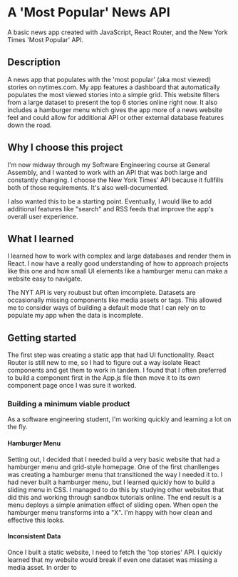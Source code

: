 # A 'Most Popular' News API  
A basic news app created with JavaScript, React Router, and the New York Times 'Most Popular' API.  

## Description 
A news app that populates with the 'most popular' (aka most viewed) stories on nytimes.com. My app features a dashboard that automatically populates the most viewed stories into a simple grid. This website filters from a large dataset to present the top 6 stories online right now. It also includes a hamburger menu which gives the app more of a news website feel and could allow for additional API or other external database features down the road. 

## Why I choose this project
I'm now midway through my Software Engineering course at General Assembly, and I wanted to work with an API that was both large and constantly changing. I choose the New York Times' API because it fullfills both of those requirements. It's also well-documented. 

I also wanted this to be a starting point. Eventually, I would like to add additional features like "search" and RSS feeds that improve the app's overall user experience. 

## What I learned
I learned how to work with complex and large databases and render them in React. I now have a really good understanding of how to approach projects like this one and how small UI elements like a hamburger menu can make a website easy to navigate. 

The NYT API is very roubust but often imcomplete. Datasets are occasionally missing components like media assets or tags. This allowed me to consider ways of building a default mode that I can rely on to populate my app when the data is incomplete. 

## Getting started
The first step was creating a static app that had UI functionality. React Router is still new to me, so I had to figure out a way isolate React components and get them to work in tandem. I found that I often preferred to build a component first in the App.js file then move it to its own component page once I was sure it worked. 

### Building a minimum viable product
As a software engineering student, I'm working quickly and learning a lot on the fly. 

#### Hamburger Menu
Setting out, I decided that I needed build a very basic website that had a hamburger menu and grid-style homepage. One of the first chanllenges was creating a hamburger menu that transitioned the way I needed it to. I had never built a hamburger menu, but I learned quickly how to build a sliding menu in CSS. I managed to do this by studying other websites that did this and working through sandbox tutorials online. The end result is a menu deploys a simple animation effect of sliding open. When open the hamburger menu transforms into a "X". I'm happy with how clean and effective this looks. 

#### Inconsistent Data
Once I built a static website, I need to fetch the 'top stories' API. I quickly learned that my website would break if even one dataset was missing a media asset. In order to  
